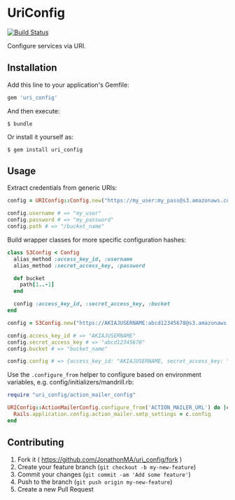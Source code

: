 # UriConfig

[![Build Status](https://travis-ci.org/JonathonMA/uri_config.svg?branch=master)](https://travis-ci.org/JonathonMA/uri_config)

Configure services via URI.

## Installation

Add this line to your application's Gemfile:

```ruby
gem 'uri_config'
```

And then execute:

    $ bundle

Or install it yourself as:

    $ gem install uri_config

## Usage

Extract credentials from generic URIs:

```ruby
config = URIConfig::Config.new("https://my_user:my_pass@s3.amazonaws.com/a_path")

config.username # => "my_user"
config.password # => "my_password"
config.path # => "/bucket_name"
```

Build wrapper classes for more specific configuration hashes:

```ruby
class S3Config < Config
  alias_method :access_key_id, :username
  alias_method :secret_access_key, :password

  def bucket
    path[1..-1]
  end

  config :access_key_id, :secret_access_key, :bucket
end

config = S3Config.new("https://AKIAJUSERNAME:abcd12345678@s3.amazonaws.com/bucket_name")

config.access_key_id # => "AKIAJUSERNAME"
config.secret_access_key # => "abcd12345678"
config.bucket # => "bucket_name"

config.config # => {access_key_id: "AKIAJUSERNAME, secret_access_key: "abcd12345678", bucket: "bucket_name" }
```

Use the `.configure_from` helper to configure based on environment variables, e.g. config/initializers/mandrill.rb:

```ruby
require "uri_config/action_mailer_config"

URIConfig::ActionMailerConfig.configure_from('ACTION_MAILER_URL') do |c|
  Rails.application.config.action_mailer.smtp_settings = c.config
end
```

## Contributing

1. Fork it ( https://github.com/JonathonMA/uri_config/fork )
2. Create your feature branch (`git checkout -b my-new-feature`)
3. Commit your changes (`git commit -am 'Add some feature'`)
4. Push to the branch (`git push origin my-new-feature`)
5. Create a new Pull Request
